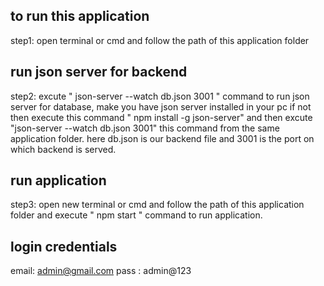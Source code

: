 
## to run this application
 step1: open terminal or cmd and follow the path of this application folder

## run json server for backend 
 step2: excute " json-server --watch db.json 3001 " command to run json server for database,
        make you have json server installed in your pc if not then execute this command " npm install -g json-server" and then excute "json-server --watch db.json 3001" this command from the same application folder.
        here db.json is our backend file and 3001 is the port on which backend is served.

## run application
step3: open new terminal or cmd and follow the path of this application folder and
        execute  " npm start " command to run application.

## login credentials
email: admin@gmail.com
pass : admin@123


